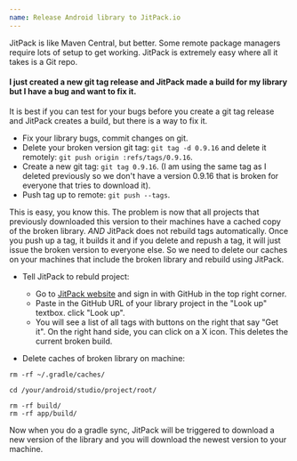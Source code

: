 ```yaml
---
name: Release Android library to JitPack.io
---
```


JitPack is like Maven Central, but better. Some remote package managers require lots of setup to get working. JitPack is extremely easy where all it takes is a Git repo.

#### I just created a new git tag release and JitPack made a build for my library but I have a bug and want to fix it.

It is best if you can test for your bugs before you create a git tag release and JitPack creates a build, but there is a way to fix it.

* Fix your library bugs, commit changes on git.
* Delete your broken version git tag: `git tag -d 0.9.16` and delete it remotely: `git push origin :refs/tags/0.9.16`.
* Create a new git tag: `git tag 0.9.16`. (I am using the same tag as I deleted previously so we don't have a version 0.9.16 that is broken for everyone that tries to download it).
* Push tag up to remote: `git push --tags`.

This is easy, you know this. The problem is now that all projects that previously downloaded this version to their machines have a cached copy of the broken library. *AND* JitPack does not rebuild tags automatically. Once you push up a tag, it builds it and if you delete and repush a tag, it will just issue the broken version to everyone else. So we need to delete our caches on your machines that include the broken library and rebuild using JitPack.

* Tell JitPack to rebuld project:

  * Go to [JitPack website](https://jitpack.io/) and sign in with GitHub in the top right corner.
  * Paste in the GitHub URL of your library project in the "Look up" textbox. click "Look up".
  * You will see a list of all tags with buttons on the right that say "Get it". On the right hand side, you can click on a X icon. This deletes the current broken build.

* Delete caches of broken library on machine:

```
rm -rf ~/.gradle/caches/

cd /your/android/studio/project/root/

rm -rf build/
rm -rf app/build/
```

Now when you do a gradle sync, JitPack will be triggered to download a new version of the library and you will download the newest version to your machine. 
